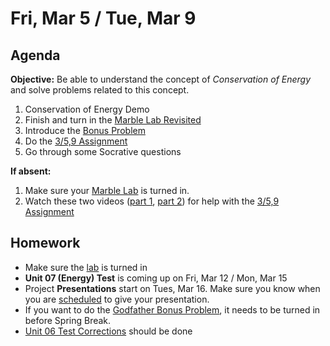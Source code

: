Fri, Mar 5 / Tue, Mar 9
==================

Agenda
---------
**Objective:** Be able to understand the concept of *Conservation of Energy* and solve problems related to this concept.

1. Conservation of Energy Demo
2. Finish and turn in the [Marble Lab Revisited][marble]
3. Introduce the [Bonus Problem][godfather]
4. Do the [3/5,9 Assignment][assmt]
5. Go through some Socrative questions

**If absent:** 

1. Make sure your [Marble Lab][marble] is turned in.
2. Watch these two videos ([part 1][1], [part 2][2]) for help with the [3/5,9 Assignment][assmt]

Homework 
-------------
- Make sure the [lab][marble] is turned in
- **Unit 07 (Energy) Test** is coming up on Fri, Mar 12 / Mon, Mar 15
- Project **Presentations** start on Tues, Mar 16.  Make sure you know when you are [scheduled][sched] to give your presentation.
- If you want to do the [Godfather Bonus Problem][godfather], it needs to be turned in before Spring Break.
- [Unit 06 Test Corrections][correct] should be done

[sched]: https://avoncsc-my.sharepoint.com/:x:/g/personal/zjrohrbach_avon-schools_org/EVsn6ZkyMl5JvXYEBYTGRvoBX3OiSecqg16WeqB-1EcFXQ?e=287pOt
[correct]: https://avon.schoology.com/assignment/4724955003/
[marble]: https://avon.schoology.com/assignment/4737347924/
[assmt]: https://avon.schoology.com/assignment/4740948004/
[godfather]: https://avon.schoology.com/assignment/4744040535/
[1]: https://avon.schoology.com/course/2624603689/materials/gp/4747676862
[2]: https://avon.schoology.com/course/2624603689/materials/gp/4747676925
<!--stackedit_data:
eyJoaXN0b3J5IjpbMTE4NzkyNTkzNiw3MDIzOTQ5MjgsNjI5Mj
M3NzYsMTc2ODIxNTc5LC0xOTAzMTY4ODUxLC00OTA4MzYyNCwt
MjEwMzk3MjU5MSwxMTQxNTQ1MDI3LDE4MDYwNzcxMTksMTg2OT
A3MzczMiwtMTQ0MTc0NzY5MCwxMzE3NTc0MjU4LC0xMTEzMzkw
MTk1LDE0MDM0Mjc5NzgsNTk4NTQxODg2LDcyMTM1NTAyMCwxNT
A4OTkxODUwLC0xMDQwNTIwNzQwLDE3NDIxNjQ5ODUsMTY0MzE0
Nzc3Nl19
-->